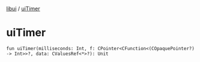 [libui](index.md) / [uiTimer](./ui-timer.md)

# uiTimer

`fun uiTimer(milliseconds: Int, f: CPointer<CFunction<(COpaquePointer?) -> Int>>?, data: CValuesRef<*>?): Unit`
